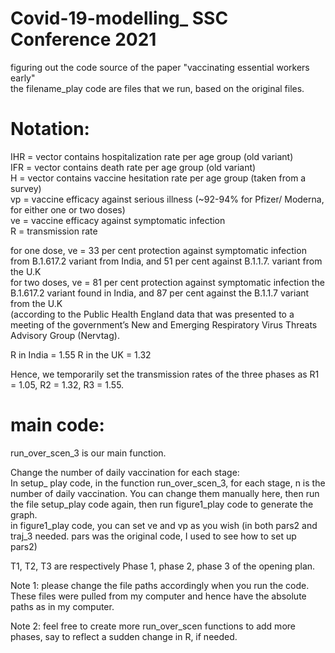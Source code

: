 # Covid-19-modelling_ SSC Conference 2021
figuring out the code source of the paper "vaccinating essential workers early"  
the filename_play code are files that we run, based on the original files.  

# Notation:   
IHR = vector contains hospitalization rate per age group (old variant)  
IFR = vector contains death rate per age group (old variant)  
H   = vector contains vaccine hesitation rate per age group (taken from a survey)  
vp = vaccine efficacy against serious illness (~92-94% for Pfizer/ Moderna, for either one or two doses)  
ve = vaccine efficacy against symptomatic infection   
R  = transmission rate  

for one dose, ve = 33 per cent protection against symptomatic infection from B.1.617.2 variant from India, and 51 per cent against B.1.1.7. variant from the U.K  
for two doses, ve = 81 per cent protection against symptomatic infection the B.1.617.2 variant found in India, and 87 per cent against the B.1.1.7 variant from the U.K  
(according to the Public Health England data that was presented to a meeting of the government’s New and Emerging Respiratory Virus Threats Advisory Group (Nervtag). 

R in India = 1.55
R in the UK = 1.32

Hence, we temporarily set the transmission rates of the three phases as R1 = 1.05, R2 = 1.32, R3 = 1.55.  

# main code: 
run_over_scen_3 is our main function.   

Change the number of daily vaccination for each stage:  
In setup_ play code, in the function run_over_scen_3, for each stage, n is the number of daily vaccination. You can change them manually here, then run the file setup_play code again, then run figure1_play code to generate the graph.  
in figure1_play code, you can set ve and vp as you wish (in both pars2 and traj_3 needed. pars was the original code, I used to see how to set up pars2)  

T1, T2, T3 are respectively Phase 1, phase 2, phase 3 of the opening plan.    



Note 1: please change the file paths accordingly when you run the code. These files were pulled from my computer and hence have the absolute paths as in my computer.

Note 2: feel free to create more run_over_scen functions to add more phases, say to reflect a sudden change in R, if needed.   
